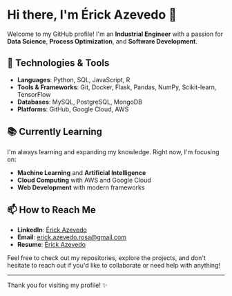# Hi there, I'm Érick Azevedo 👋

Welcome to my GitHub profile! I'm an **Industrial Engineer** with a passion for **Data Science**, **Process Optimization**, and **Software Development**.

## 🔧 Technologies & Tools

- **Languages**: Python, SQL, JavaScript, R
- **Tools & Frameworks**: Git, Docker, Flask, Pandas, NumPy, Scikit-learn, TensorFlow
- **Databases**: MySQL, PostgreSQL, MongoDB
- **Platforms**: GitHub, Google Cloud, AWS

## 📚 Currently Learning

I'm always learning and expanding my knowledge. Right now, I'm focusing on:
- **Machine Learning** and **Artificial Intelligence**
- **Cloud Computing** with AWS and Google Cloud
- **Web Development** with modern frameworks

## 📫 How to Reach Me

- **LinkedIn**: [Érick Azevedo](https://www.linkedin.com/in/erick-rosa-azevedo/)
- **Email**: [erick.azevedo.rosa@gmail.com](mailto:erick.azevedo.rosa@gmail.com)
- **Resume**: [Érick Azevedo](https://drive.google.com/drive/folders/1ZhBaFmwlvpttYv7_dQ0az64Ay-DxHFck?usp=sharing)

Feel free to check out my repositories, explore the projects, and don't hesitate to reach out if you'd like to collaborate or need help with anything!

---

Thank you for visiting my profile! ✨



